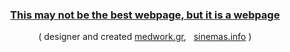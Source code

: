 <h3 align="center">
  <a href="https://itsiakkas.com" alt="keybraker" target="_blank" rel="noopener noreferrer">
    This may not be the best webpage, but it is a webpage
  </a>
</h3>

<div align="center">
  ( designer and created
  <a href="https://medwork.gr" alt="medwork.gr" target="_blank" rel="noopener noreferrer">medwork.gr</a>,
  &nbsp;
  <a href="https://sinemas.info" alt="sinemas.info" target="_blank" rel="noopener noreferrer">sinemas.info</a> )
</div>


<!-- A day in the life -->
<!-- ![Keybraker's github stats](https://github-readme-stats.vercel.app/api?username=keybraker&show_icons=true&theme=onedark) -->

<!-- <p align="center">
  <img height="50%" width="auto" src ="https://github-readme-stats.vercel.app/api?username=keybraker&show_icons=true&count_private=true&theme=darcula&hide_border=true&hide=issues,contribs&bg_color=00000000">
  <img src ="https://github-readme-streak-stats.herokuapp.com?user=keybraker&theme=darcula&hide_border=true&background=FFFFFF00">
</p> -->

<!-- <p align="center">
  <img align="left" src ="https://github-readme-stats.vercel.app/api/pin/?username=keybraker&repo=ytdx">
  <img align="right" src ="https://github-readme-stats.vercel.app/api/pin/?username=keybraker&repo=pixel-weather">
</p> -->
